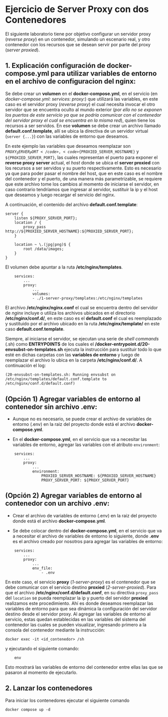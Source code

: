 # Ejercicio de Server Proxy con dos Contenedores

El siguiente laboratorio tiene por objetivo configurar un servidor proxy (*reverse proxy*) en un contenedor, simulando un escenario real, y otro contenedor con los recursos que se desean servir por parte del proxy (*server proxied*).

## 1. Explicación configuración de docker-compose.yml para utilizar variables de entorno en el archivo de configuracion del nginx:

Se debe crear un __volumen__ en el __docker-compose.yml__, en el servicio (en *docker-compose.yml: services: proxy:*) que utilizará las variables, en este caso es el servidor proxy (*reverse proxy*) el cual necesita invocar el otro servidor que se encuentra oculto al mundo exterior (*por ello no se exponen los puertos de este servicio ya que se podría comunicar con el contenedor del servidor proxy el cual se encuentra en la misma red*), quien tiene los recursos a ser servidos. En ese __volumen__ se debe crear un archivo llamado __default.conf.template__, allí se ubica la directiva de un servidor virtual (<code>server {...}</code>) con las variables de entorno que deseamos.

En este ejemplo las variables que deseamos reemplazar son <code>${PROXY_SERVER_PORT}</code>, <code>${PROXIED_SERVER_HOSTNAME}</code> y <code>${PROXIED_SERVER_PORT}</code>, las cuales representan el puerto para exponer el __reverse proxy server__ actual, el *host* donde se ubica el __server proxied__ con los recursos a ser servidos y su puerto respectivamente. Esto es necesario ya que para poder pasar el nombre del host, que en este caso es el nombre del contenedor y el puerto, de una manera más parametrizable, se requiere que este archivo tome los cambios al momento de iniciarse el servidor, en caso contrario tendríamos que ingresar al servidor, sustituir la ip y el host que deseamos y luego recargar el servicio del nginx.

A continuación, el contenido del archivo __default.conf.template__:

```
server {
    listen ${PROXY_SERVER_PORT};
    location / {
        proxy_pass http://${PROXIED_SERVER_HOSTNAME}:${PROXIED_SERVER_PORT};
    }

    location ~ \.(jpg|png)$ {
        root /data/images;
    }
}
```

El volumen debe apuntar a la ruta __/etc/nginx/templates__.

```
    services:
        ...
        proxy:
            ...
            volumes:
            - ./1-server-proxy/templates:/etc/nginx/templates
```

El archivo __/etc/nginx/nginx.conf__ el cual se encuentra dentro del servidor de *nginx* incluye o utiliza los archivos ubicados en el directorio __/etc/nginx/conf.d/__, en este caso es el __default.conf__ el cual es reemplazado y sustituido por el archivo ubicado en la ruta __/etc/nginx/template/__ en este caso __default.conf.template__.

Siempre, al iniciarse el servidor, se ejecutan una serie de *shell commands* (.sh) como __ENTRYPOINTS__ de los cuales el __/docker-entrypoint.d/20-envsubst-on-templates.sh__ ejecuta la instrucción para sustituir todo lo que esté en dichas carpetas con las __variables de entorno__ y luego de reemplazar el archivo lo ubica en la carpeta __/etc/nginx/conf.d/__. A continuación el log:

```
(20-envsubst-on-templates.sh: Running envsubst on /etc/nginx/templates/default.conf.template to /etc/nginx/conf.d/default.conf)
```

## (Opción 1) Agregar variables de entorno al contenedor sin archivo .env:

- Aunque no es necesario, se puede crear el archivo de variables de entorno (.env) en la raiz del proyecto donde está el archivo __docker-compose.yml__.

- En el __docker-compose.yml__, en el servicio que va a necesitar las variables de entorno, agregar las variables con el atributo <code>environment</code>:

```
    services:
        ...
        proxy:
            ...
            environment:
                PROXIED_SERVER_HOSTNAME: ${PROXIED_SERVER_HOSTNAME}
                PROXY_SERVER_PORT: ${PROXY_SERVER_PORT}
```

## (Opción 2) Agregar variables de entorno al contenedor con un archivo .env:

- Crear el archivo de variables de entorno (.env) en la raiz del proyecto donde está el archivo __docker-compose.yml__.

- Se debe colocar dentro del __docker-compose.yml__, en el servicio que va a necesitar el archivo de variables de entorno lo siguiente, donde __.env__ es el archivo creado por nosotros para agregar las variables de entorno:

```
    services:
        ...
        proxy:
            ...
            env_file:
                - .env
```

En este caso, el servicio __proxy__ (*1-server-proxy*) es el contenedor que se debe comunicar con el servicio destino __proxied__ (*2-server-proxied*). Para que el archivo __/etc/nginx/conf.d/default.conf__, en su directiva <code>proxy_pass</code> del <code>location</code> se pueda reemplazar la ip y puerto del servidor __proxied__ realizamos este procedimiento. Ahí es donde deseamos reemplazar las variables de entorno para que sea dinámica la configuración del servidor destino desde el servidor proxy. Al agregar las variables de entorno al servicio, estas quedan establecidas en las variables del sistema del contenedor las cuales se pueden visualizar, ingresando primero a la consola del contenedor mediante la instrucción:
```
docker exec -it <id_contenedor> /sh
```

y ejecutando el siguiente comando:
```
    env
```
Esto mostrará las variables de entorno del contenedor entre ellas las que se pasaron al momento de ejecutarlo.

## 2. Lanzar los contenedores

Para iniciar los contenedores ejecutar el siguiente comando

```
docker compose up -d
```